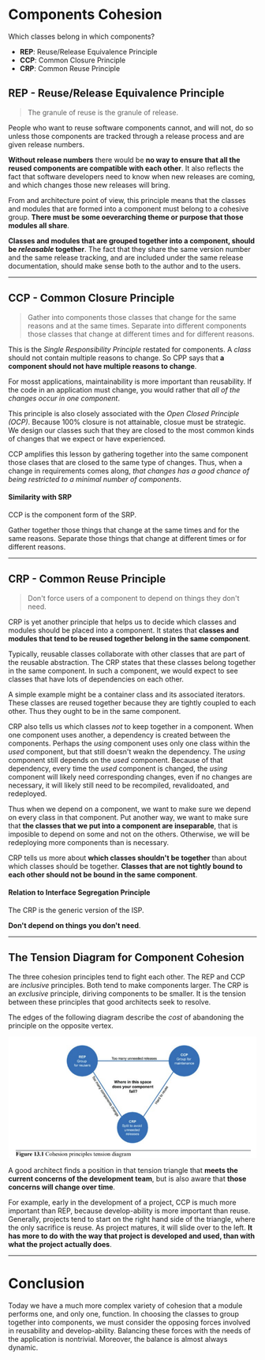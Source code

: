 # Components Cohesion

Which classes belong in which components?

* __REP__: Reuse/Release Equivalence Principle
* __CCP__: Common Closure Principle
* __CRP__: Common Reuse Principle

## REP - Reuse/Release Equivalence Principle

> The granule of reuse is the granule of release.

People who want to reuse software components cannot, and will not, do so unless those components are tracked through a release process and are given release numbers.

__Without release numbers__ there would be __no way to ensure that all the reused components are compatible with each other__. It also reflects the fact that software developers need to know when new releases are coming, and which changes those new releases will bring.

From and architecture point of view, this principle means that the classes and modules that are formed into a component must belong to a cohesive group. __There must be some oeverarching theme or purpose that those modules all share__.

__Classes and modules that are grouped together into a component, should be _releasable_ together__. The fact that they share the same version number and the same release tracking, and are included under the same release documentation, should make sense both to the author and to the users.

---

## CCP - Common Closure Principle

> Gather into components those classes that change for the same reasons and at the same times. Separate into different components those classes that change at different times and for different reasons.

This is the _Single Responsibility Principle_ restated for components. A _class_ should not contain multiple reasons to change. So CPP says that __a component should not have multiple reasons to change__.

For mosst applications, maintainability is more important than reusability. If the code in an application must change, you would rather that _all of the changes occur in one component_.

This principle is also closely associated with the _Open Closed Principle (OCP)_. Because 100% closure is not attainable, closue must be strategic. We design our classes such that they are closed to the most common kinds of changes that we expect or have experienced.

CCP amplifies this lesson by gathering together into the same component those clases that are closed to the same type of changes. Thus, when a change in requirements comes along, _that changes has a good chance of being restricted to a minimal number of components_.

#### Similarity with SRP

CCP is the component form of the SRP.

Gather together those things that change at the same times and for the same reasons. Separate those things that change at different times or for different reasons.

---

## CRP - Common Reuse Principle

> Don't force users of a component to depend on things they don't need.

CRP is yet another principle that helps us to decide which classes and modules should be placed into a component. It states that __classes and modules that tend to be reused together belong in the same component__.

Typically, reusable classes collaborate with other classes that are part of the reusable abstraction. The CRP states that these classes belong together in the same component. In such a component, we would expect to see classes that have lots of dependencies on each other.

A simple example might be a container class and its associated iterators. These classes are reused together because they are tightly coupled to each other. Thus they ought to be in the same component.

CRP also tells us which classes _not_ to keep together in a component. When one component uses another, a dependency is created between the components. Perhaps the _using_ component uses only one class within the _used_ component, but that still doesn't weakn the dependency. The _using_ component still depends on the _used_ component. Because of that dependency, every time the _used_ component is changed, the _using_ component will likely need corresponding changes, even if no changes are necessary, it will likely still need to be recompiled, revalidoated, and redeployed.

Thus when we depend on a component, we want to make sure we depend on every class in that component. Put another way, we want to make sure that __the classes that we put into a component are inseparable__, that is imposible to depend on some and not on the others. Otherwise, we will be redeploying more components than is necessary.

CRP tells us more about __which classes shouldn't be together__ than about which classes should be together. __Classes that are not tightly bound to each other should not be bound in the same component__.

#### Relation to Interface Segregation Principle

The CRP is the generic version of the ISP.

__Don't depend on things you don't need__.

---

## The Tension Diagram for Component Cohesion

The three cohesion principles tend to fight each other. The REP and CCP are _inclusive_ principles. Both tend to make components larger. The CRP is an _exclusive_ principle, diriving components to be smaller. It is the tension between these principles that good architects seek to resolve.

The edges of the following diagram describe the _cost_ of abandoning the principle on the opposite vertex.

![tension diagram](./cohesion-principles-tension-diagram.png)

A good architect finds a position in that tension triangle that __meets the current concerns of the development team__, but is also aware that __those concerns will change over time__.

For example, early in the development of a project, CCP is much more important than REP, because develop-ability is more important than reuse. Generally, projects tend to start on the right hand side of the triangle, where the only sacrifice is reuse. As project matures, it will slide over to the left. __It has more to do with the way that project is developed and used, than with what the project actually does__.

---

# Conclusion

Today we have a much more complex variety of cohesion that a module performs one, and only one, function. In choosing the classes to group together into components, we must consider the opposing forces involved in reusability and develop-ability. Balancing these forces with the needs of the application is nontrivial. Moreover, the balance is almost always dynamic.